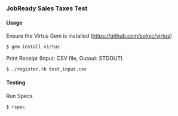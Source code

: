 ### JobReady Sales Taxes Test


#### Usage 

Ensure the Virtus Gem is installed (https://github.com/solnic/virtus)

```bash
$ gem install virtus
```

Print Receipt (Input: CSV file, Outout: STDOUT)

```bash
$ ./register.rb test_input.csv
```

#### Testing

Run Specs

```bash
$ rspec
```
